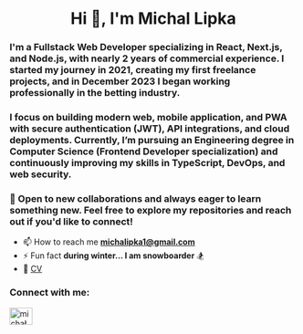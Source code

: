 <h1 align="center">Hi 👋, I'm Michal Lipka</h1>
<h3>I'm a Fullstack Web Developer specializing in React, Next.js, and Node.js, with nearly 2 years of commercial experience.
I started my journey in 2021, creating my first freelance projects, and in December 2023 I began working professionally in the betting industry.</h3>

<h3>I focus on building modern web, mobile application, and PWA with secure authentication (JWT), API integrations, and cloud deployments.
Currently, I’m pursuing an Engineering degree in Computer Science (Frontend Developer specialization) and continuously improving my skills in TypeScript, DevOps, and web security.</h3>

<h3>🚀 Open to new collaborations and always eager to learn something new.
Feel free to explore my repositories and reach out if you'd like to connect!</h3>

- 📫 How to reach me **michalipka1@gmail.com**
- ⚡ Fun fact **during winter... I am snowboarder** 🏂
- 📄 [CV](https://www.canva.com/design/DAG0YjvkqWc/UrbBuB7bB1bTVTahyIiXCw/view?utm_content=DAG0YjvkqWc&utm_campaign=designshare&utm_medium=link2&utm_source=uniquelinks&utlId=h1dc37b2ceb)

<h3 align="left">Connect with me:</h3>
<p align="left">
<a href="https://linkedin.com/in/michal-lipka-fe" target="blank"><img align="center" src="https://raw.githubusercontent.com/rahuldkjain/github-profile-readme-generator/master/src/images/icons/Social/linked-in-alt.svg" alt="michał lipka" height="30" width="40" /></a>
</p>
